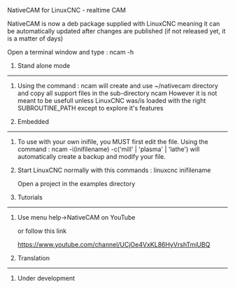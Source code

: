 NativeCAM for LinuxCNC - realtime CAM

NativeCAM is now a deb package supplied with LinuxCNC meaning it can
be automatically updated after changes are published
(if not released yet, it is a matter of days)

Open a terminal window and type : ncam -h

1.	Stand alone mode
--------------------------------------------------------------------------------
1.	Using the command : ncam  will create and use ~/nativecam directory
	and copy all support files in the sub-directory ncam
	However it is not meant to be usefull unless LinuxCNC
	was/is loaded with the right SUBROUTINE_PATH except to
	explore it's features
	
	
2.	Embedded
--------------------------------------------------------------------------------
1.	To use with your own inifile, you MUST first edit the file.
	Using the command : ncam -i(inifilename) -c('mill' | 'plasma' | 'lathe')
	will automatically create a backup and modify your file.
	
2.	Start LinuxCNC normally with this commands :
	linuxcnc inifilename
	
	Open a project in the examples directory
	
	
3.	Tutorials
--------------------------------------------------------------------------------
1.	Use menu help->NativeCAM on YouTube
	
	or follow this link
		
	https://www.youtube.com/channel/UCjOe4VxKL86HyVrshTmiUBQ
	
	
4.	Translation
--------------------------------------------------------------------------------
1.	Under development
	

